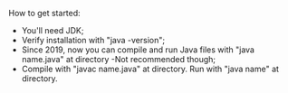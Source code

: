 <p>How to get started:</p>
<ul>
  <li>You'll need JDK;</li>
  <li>Verify installation with "java -version";</li>
  <li>Since 2019, now you can compile and run Java files with "java name.java" at directory -Not recommended though;</li>
  <li>Compile with "javac name.java" at directory. Run with "java name" at directory.</li>
</ul>
